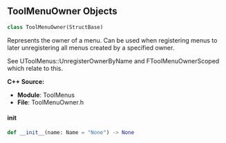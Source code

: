 ## ToolMenuOwner Objects

```python
class ToolMenuOwner(StructBase)
```

Represents the owner of a menu. Can be used when registering menus
to later unregistering all menus created by a specified owner.

See UToolMenus::UnregisterOwnerByName and FToolMenuOwnerScoped which relate to this.

**C++ Source:**

- **Module**: ToolMenus
- **File**: ToolMenuOwner.h

<a id="unreal.ToolMenuOwner.__init__"></a>

#### __init__

```python
def __init__(name: Name = "None") -> None
```

<a id="unreal.ToolMenuEntry"></a>